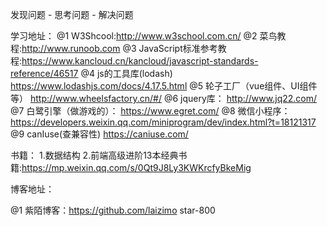 发现问题 - 思考问题 - 解决问题

学习地址：
@1 W3Shcool:http://www.w3school.com.cn/
@2 菜鸟教程:http://www.runoob.com
@3 JavaScript标准参考教程:https://www.kancloud.cn/kancloud/javascript-standards-reference/46517
@4 js的工具库(lodash)  https://www.lodashjs.com/docs/4.17.5.html
@5 轮子工厂（vue组件、UI组件等） http://www.wheelsfactory.cn/#/
@6 jquery库： http://www.jq22.com/
@7 白鹭引擎（做游戏的）： https://www.egret.com/
@8 微信小程序： https://developers.weixin.qq.com/miniprogram/dev/index.html?t=18121317
@9 canIuse(查兼容性)  https://caniuse.com/


书籍：
1.数据结构
2.前端高级进阶13本经典书籍:https://mp.weixin.qq.com/s/0Qt9J8Ly3KWKrcfyBkeMig


博客地址：

@1 紫陌博客：https://github.com/laizimo star-800









